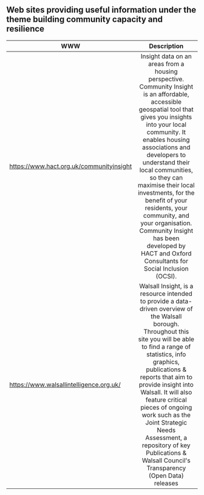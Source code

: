 ## Web sites providing useful information under the theme building community capacity and resilience ##
|WWW|Description|
|-------------------------------------------------------|:------------------------------------------------------------------------:|
|https://www.hact.org.uk/communityinsight| Insight data on an areas from a housing perspective. Community Insight is an affordable, accessible geospatial tool that gives you insights into your local community. It enables housing associations and developers to understand their local communities, so they can maximise their local investments, for the benefit of your residents, your community, and your organisation. Community Insight has been developed by HACT and Oxford Consultants for Social Inclusion (OCSI).|
|https://www.walsallintelligence.org.uk/|Walsall Insight, is a resource intended to provide a data-driven overview of the Walsall borough. Throughout this site you will be able to find a range of statistics, info graphics, publications & reports that aim to provide insight into Walsall. It will also feature critical pieces of ongoing work such as the Joint Strategic Needs Assessment, a repository of key Publications & Walsall Council's Transparency (Open Data) releases|
